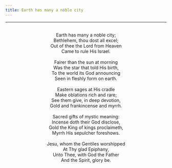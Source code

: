 ```yaml
---
title: Earth has many a noble city
---
```


---
<center>
<br/>
Earth has many a noble city;<br/>
Bethlehem, thou dost all excel;<br/>
Out of thee the Lord from Heaven<br/>
Came to rule His Israel.<br/>
<br/>
Fairer than the sun at morning<br/>
Was the star that told His birth,<br/>
To the world its God announcing<br/>
Seen in fleshly form on earth.<br/>
<br/>
Eastern sages at His cradle<br/>
Make oblations rich and rare;<br/>
See them give, in deep devotion,<br/>
Gold and frankincense and myrrh.<br/>
<br/>
Sacred gifts of mystic meaning:<br/>
Incense doth their God disclose,<br/>
Gold the King of kings proclaimeth,<br/>
Myrrh His sepulcher foreshows.<br/>
<br/>
Jesu, whom the Gentiles worshipped<br/>
At Thy glad Epiphany,<br/>
Unto Thee, with God the Father<br/>
And the Spirit, glory be.<br/>

</center>